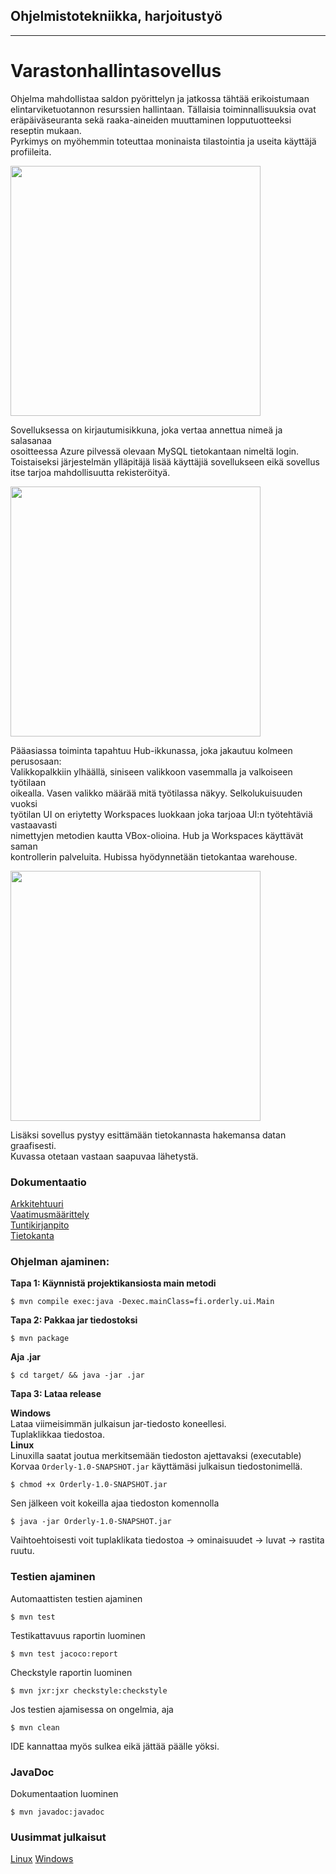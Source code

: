## Ohjelmistotekniikka, harjoitustyö
----
# Varastonhallintasovellus
<p>
Ohjelma mahdollistaa saldon pyörittelyn ja jatkossa tähtää erikoistumaan </br> 
elintarviketuotannon resurssien hallintaan. Tällaisia toiminnallisuuksia ovat </br>
eräpäiväseuranta sekä raaka-aineiden muuttaminen lopputuotteeksi reseptin mukaan. </br>
Pyrkimys on myöhemmin toteuttaa moninaista tilastointia ja useita käyttäjä profiileita.
</p>

<img src="https://github.com/EternalAzure/ot-harjoitustyo/blob/master/dokumentaatio/kuvat/Login%20screen.PNG" width="400"> 

<p>
Sovelluksessa on kirjautumisikkuna, joka vertaa annettua nimeä ja salasanaa </br>
osoitteessa Azure pilvessä olevaan MySQL tietokantaan nimeltä login. </br>
Toistaiseksi järjestelmän ylläpitäjä lisää käyttäjiä sovellukseen eikä sovellus </br> 
itse tarjoa mahdollisuutta rekisteröityä.
</p>

<img src="https://github.com/EternalAzure/ot-harjoitustyo/blob/master/dokumentaatio/kuvat/Hub.PNG" width="400">

<p>
Pääasiassa toiminta tapahtuu Hub-ikkunassa, joka jakautuu kolmeen perusosaan:  </br>
Valikkopalkkiin ylhäällä, siniseen valikkoon vasemmalla ja valkoiseen työtilaan </br>
oikealla. Vasen valikko määrää mitä työtilassa näkyy. Selkolukuisuuden vuoksi </br>
työtilan UI on eriytetty Workspaces luokkaan joka tarjoaa UI:n työtehtäviä vastaavasti </br>
nimettyjen metodien kautta VBox-olioina. Hub ja Workspaces käyttävät saman </br>
kontrollerin palveluita. Hubissa hyödynnetään tietokantaa warehouse.
</p>

<img src="https://github.com/EternalAzure/ot-harjoitustyo/blob/master/dokumentaatio/kuvat/Data.PNG" width="400">

<p>
Lisäksi sovellus pystyy esittämään tietokannasta hakemansa datan graafisesti.</br>
Kuvassa otetaan vastaan saapuvaa lähetystä.
</p>

### Dokumentaatio
[Arkkitehtuuri](dokumentaatio/arkkitehtuuri.md) </br>
[Vaatimusmäärittely](dokumentaatio/vaatimusmaarittely.md) </br>
[Tuntikirjanpito](dokumentaatio/tuntikirjanpito.md) </br>
[Tietokanta](dokumentaatio/skeema.txt)

### Ohjelman ajaminen:
__Tapa 1: Käynnistä projektikansiosta main metodi__
```
$ mvn compile exec:java -Dexec.mainClass=fi.orderly.ui.Main
```
__Tapa 2: Pakkaa jar tiedostoksi__
```
$ mvn package
```
__Aja .jar__
```
$ cd target/ && java -jar .jar
```
__Tapa 3: Lataa release__

__Windows__ </br>
Lataa viimeisimmän julkaisun jar-tiedosto koneellesi.</br>
Tuplaklikkaa tiedostoa. </br>
__Linux__ </br>
Linuxilla saatat joutua merkitsemään tiedoston ajettavaksi (executable) </br>
Korvaa ```Orderly-1.0-SNAPSHOT.jar``` käyttämäsi julkaisun tiedostonimellä.
```
$ chmod +x Orderly-1.0-SNAPSHOT.jar
```
Sen jälkeen voit kokeilla ajaa tiedoston komennolla
```
$ java -jar Orderly-1.0-SNAPSHOT.jar
```
Vaihtoehtoisesti voit tuplaklikata tiedostoa -> ominaisuudet -> luvat -> rastita ruutu.

### Testien ajaminen
Automaattisten testien ajaminen
```
$ mvn test
```
Testikattavuus raportin luominen
```
$ mvn test jacoco:report
```
Checkstyle raportin luominen
```
$ mvn jxr:jxr checkstyle:checkstyle
```
Jos testien ajamisessa on ongelmia, aja
```
$ mvn clean
```
IDE kannattaa myös sulkea eikä jättää päälle yöksi.

### JavaDoc
Dokumentaation luominen
```
$ mvn javadoc:javadoc
```

### Uusimmat julkaisut

[Linux](https://github.com/EternalAzure/ot-harjoitustyo/releases/tag/v1.0.0-linux)
[Windows](https://github.com/EternalAzure/ot-harjoitustyo/releases/tag/v1.0.0-windows)

